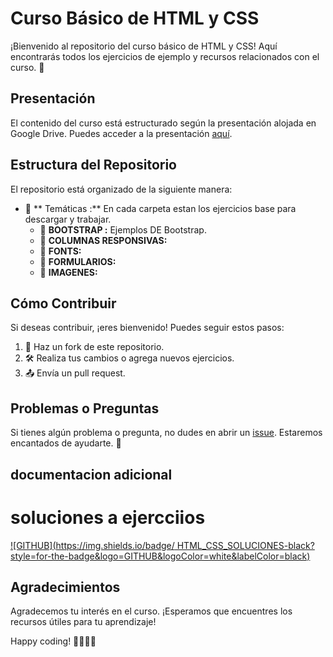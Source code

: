 # Curso Básico de HTML y CSS

¡Bienvenido al repositorio del curso básico de HTML y CSS! Aquí encontrarás todos los ejercicios de ejemplo y recursos relacionados con el curso. 🚀

## Presentación

El contenido del curso está estructurado según la presentación alojada en Google Drive. Puedes acceder a la presentación [aquí](https://docs.google.com/presentation/d/1KfPKrD9dmRxfIlOQ9hdRaeayiibZQ7jZJXq_qWlHOTA/edit?usp=sharing).

## Estructura del Repositorio

El repositorio está organizado de la siguiente manera:

- 📁 ** Temáticas :** En cada carpeta estan los ejercicios base para descargar y trabajar.
  - 📂 **BOOTSTRAP :** Ejemplos DE Bootstrap.
  - 📂 **COLUMNAS RESPONSIVAS:** 
  - 📂 **FONTS:**
  - 📂 **FORMULARIOS:**
  - 📂 **IMAGENES:**



## Cómo Contribuir

Si deseas contribuir, ¡eres bienvenido! Puedes seguir estos pasos:

1. 🍴 Haz un fork de este repositorio.
2. 🛠️ Realiza tus cambios o agrega nuevos ejercicios.
3. 📤 Envía un pull request.

## Problemas o Preguntas

Si tienes algún problema o pregunta, no dudes en abrir un [issue](https://github.com/albertomozo/CURSO_HTML_CSS/issues). Estaremos encantados de ayudarte. 🤝

## documentacion adicional

# soluciones a ejercciios

[![GITHUB](https://img.shields.io/badge/
HTML_CSS_SOLUCIONES-black?style=for-the-badge&logo=GITHUB&logoColor=white&labelColor=black)](https://github.com/albertomozo/HTML-CSS-Soluciones)



## Agradecimientos

Agradecemos tu interés en el curso. ¡Esperamos que encuentres los recursos útiles para tu aprendizaje!

Happy coding! 👩‍💻👨‍💻
